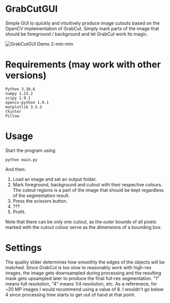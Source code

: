 # GrabCutGUI
Simple GUI to quickly and intuitively produce image cutouts based on the OpenCV implementation of GrabCut. Simply mark parts of the image that should be foreground / background and let GrabCut work its magic.

![GrabCutGUI Demo 2-min-min](https://user-images.githubusercontent.com/87820315/188329261-1fa772c8-93da-488d-96f4-0f2efbdfb2f5.jpeg)


# Requirements (may work with other versions)

    Python 3.10.6
    numpy 1.23.2
    scipy 1.9.1
    opencv-python 1.9.1
    matplotlib 3.5.3
    tkinter
    Pillow

# Usage

Start the program using 

    python main.py
    
And then:

1. Load an image and set an output folder.
2. Mark foreground, background and cutout with their respective colours. The cutout regions is a part of the image that should be kept regardless of the segmentation result.
3. Press the scissors button.
4. ???
5. Profit.

Note that there can be only one cutout, as the outer bounds of all pixels marked with the cutout colour serve as the dimensions of a bounding box.

# Settings
The quality slider determines how smoothly the edges of the objects will be matched. Since GrabCut is too slow to reasonably work with high-res images, the image gets downsampled during processing and the resulting mask gets upsampled later to produce the final full-res segmentation. "1" means full resolution, "4" means 1/4 resolution, etc. As a referenece, for ~20 MP images I would recommend using a value of 8. I wouldn't go below 4 since processing time starts to get out of hand at that point.
